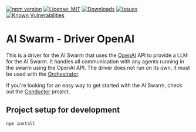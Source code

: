 [![npm version](https://badge.fury.io/js/%40aiswarm%2Fdriver-openai.svg)](https://badge.fury.io/js/%40aiswarm%2Fdriver-openai)
[![License: MIT](https://img.shields.io/badge/License-MIT-yellow.svg)](https://opensource.org/licenses/MIT)
[![Downloads](https://img.shields.io/npm/dm/%40aiswarm%2Fdriver-openai.svg)](https://npmjs.com/package/%40aiswarm%2Fdriver-openai)
[![Issues](https://img.shields.io/github/issues-raw/aiswarm/driver-openai)](https://github.com/aiswarm/driver-openai/issues)
[![Known Vulnerabilities](https://snyk.io/test/github/aiswarm/driver-openai/badge.svg)](https://snyk.io/test/github/aiswarm/driver-openai)

# AI Swarm - Driver OpenAI

This is a driver for the AI Swarm that uses the [OpenAI](https://openai.com/) API to provide a LLM for the AI Swarm. It handles all communication with any agents running in the swarm using the OpenAI API. The driver does not run on its own, it must be used with the [Orchestrator](https://github.com/aiswarm/orchestrator). 

If you're looking for an easy way to get started with the AI Swarm, check out the [Conductor](https://github.com/aiswarm/conductor) project.

## Project setup for development

```
npm install
```